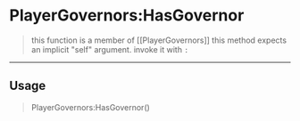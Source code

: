 # PlayerGovernors:HasGovernor
> this function is a member of [[PlayerGovernors]]
> this method expects an implicit "self" argument. invoke it with `:`
-----
## Usage
> PlayerGovernors:HasGovernor()
